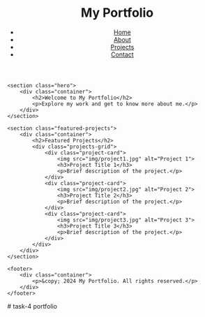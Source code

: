 <!DOCTYPE html>
<html lang="en">
<head>
    <meta charset="UTF-8">
    <meta name="viewport" content="width=device-width, initial-scale=1.0">
    <title>My Portfolio</title>
    <link rel="stylesheet" href="css/reset.css">
    <link rel="stylesheet" href="css/style.css">
</head>
<body>
    <header>
        <div class="container">
            <div class="logo">
                <h1>My Portfolio</h1>
            </div>
            <nav>
                <ul>
                    <li><a href="index.html">Home</a></li>
                    <li><a href="about.html">About</a></li>
                    <li><a href="projects.html">Projects</a></li>
                    <li><a href="contact.html">Contact</a></li>
                </ul>
            </nav>
        </div>
    </header>

    <section class="hero">
        <div class="container">
            <h2>Welcome to My Portfolio</h2>
            <p>Explore my work and get to know more about me.</p>
        </div>
    </section>

    <section class="featured-projects">
        <div class="container">
            <h2>Featured Projects</h2>
            <div class="projects-grid">
                <div class="project-card">
                    <img src="img/project1.jpg" alt="Project 1">
                    <h3>Project Title 1</h3>
                    <p>Brief description of the project.</p>
                </div>
                <div class="project-card">
                    <img src="img/project2.jpg" alt="Project 2">
                    <h3>Project Title 2</h3>
                    <p>Brief description of the project.</p>
                </div>
                <div class="project-card">
                    <img src="img/project3.jpg" alt="Project 3">
                    <h3>Project Title 3</h3>
                    <p>Brief description of the project.</p>
                </div>
            </div>
        </div>
    </section>

    <footer>
        <div class="container">
            <p>&copy; 2024 My Portfolio. All rights reserved.</p>
        </div>
    </footer>
</body>
</html># task-4
portfolio
